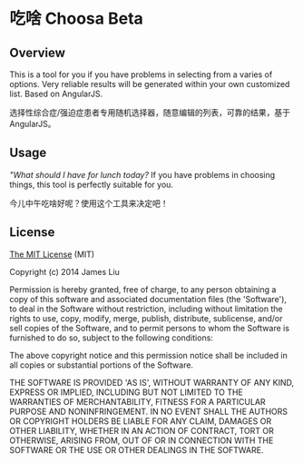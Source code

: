 吃啥 Choosa Beta
======

Overview
------

This is a tool for you if you have problems in selecting from a varies of options. Very reliable results will be generated within your own customized list. Based on AngularJS.

选择性综合症/强迫症患者专用随机选择器，随意编辑的列表，可靠的结果，基于AngularJS。

Usage
------

_"What should I have for lunch today?_ If you have problems in choosing things, this tool is perfectly suitable for you.

今儿中午吃啥好呢？使用这个工具来决定吧！

License
------

[The MIT License](http://james.mit-license.org/) (MIT)

Copyright (c) 2014 James Liu

Permission is hereby granted, free of charge, to any person obtaining
a copy of this software and associated documentation files (the
'Software'), to deal in the Software without restriction, including
without limitation the rights to use, copy, modify, merge, publish,
distribute, sublicense, and/or sell copies of the Software, and to
permit persons to whom the Software is furnished to do so, subject to
the following conditions:

The above copyright notice and this permission notice shall be
included in all copies or substantial portions of the Software.

THE SOFTWARE IS PROVIDED 'AS IS', WITHOUT WARRANTY OF ANY KIND,
EXPRESS OR IMPLIED, INCLUDING BUT NOT LIMITED TO THE WARRANTIES OF
MERCHANTABILITY, FITNESS FOR A PARTICULAR PURPOSE AND NONINFRINGEMENT.
IN NO EVENT SHALL THE AUTHORS OR COPYRIGHT HOLDERS BE LIABLE FOR ANY
CLAIM, DAMAGES OR OTHER LIABILITY, WHETHER IN AN ACTION OF CONTRACT,
TORT OR OTHERWISE, ARISING FROM, OUT OF OR IN CONNECTION WITH THE
SOFTWARE OR THE USE OR OTHER DEALINGS IN THE SOFTWARE.
